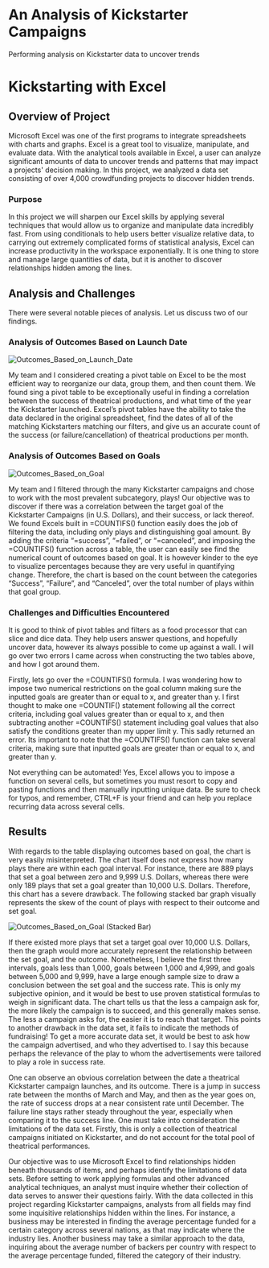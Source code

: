 # An Analysis of Kickstarter Campaigns
Performing analysis on Kickstarter data to uncover trends

# Kickstarting with Excel

## Overview of Project

Microsoft Excel was one of the first programs to integrate spreadsheets with charts and graphs. Excel is a great tool to visualize, manipulate, and evaluate data. With the analytical tools available in Excel, a user can analyze significant amounts of data to uncover trends and patterns that may impact a projects' decision making. In this project, we analyzed a data set consisting of over 4,000 crowdfunding projects to discover hidden trends.

### Purpose

In this project we will sharpen our Excel skills by applying several techniques that would allow us to organize and manipulate data incredibly fast. From using conditionals to help users better visualize relative data, to carrying out extremely complicated forms of statistical analysis, Excel can increase productivity in the workspace exponentially. It is one thing to store and manage large quantities of data, but it is another to discover relationships hidden among the lines.

## Analysis and Challenges

There were several notable pieces of analysis. Let us discuss two of our findings.

### Analysis of Outcomes Based on Launch Date
![Outcomes_Based_on_Launch_Date](https://user-images.githubusercontent.com/68082808/88490747-db8b2100-cf6b-11ea-8553-fa711a2aeddd.png)

My team and I considered creating a pivot table on Excel to be the most efficient way to reorganize our data, group them, and then count them. We found sing a pivot table to be exceptionally useful in finding a correlation between the success of theatrical productions, and what time of the year the Kickstarter launched. Excel’s pivot tables have the ability to take the data declared in the original spreadsheet, find the dates of all of the matching Kickstarters matching our filters, and give us an accurate count of the success (or failure/cancellation) of theatrical productions per month.


### Analysis of Outcomes Based on Goals
![Outcomes_Based_on_Goal](https://user-images.githubusercontent.com/68082808/88491444-cc5aa200-cf70-11ea-9444-4cfdcad493b9.png)

My team and I filtered through the many Kickstarter campaigns and chose to work with the most prevalent subcategory, plays! Our objective was to discover if there was a correlation between the target goal of the Kickstarter Campaigns (in U.S. Dollars), and their success, or lack thereof. We found Excels built in =COUNTIFS() function easily does the job of filtering the data, including only plays and distinguishing goal amount. By adding the criteria “=success”, “=failed”, or “=canceled”, and imposing the =COUNTIFS() function across a table, the user can easily see find the numerical count of outcomes based on goal. It is however kinder to the eye to visualize percentages because they are very useful in quantifying change. Therefore, the chart is based on the count between the categories “Success”, “Failure”, and “Canceled”, over the total number of plays within that goal group.

### Challenges and Difficulties Encountered

It is good to think of pivot tables and filters as a food processor that can slice and dice data. They help users answer questions, and hopefully uncover data, however its always possible to come up against a wall. I will go over two errors I came across when constructing the two tables above, and how I got around them.

Firstly, lets go over the =COUNTIFS() formula. I was wondering how to impose two numerical restrictions on the goal column making sure the inputted goals are greater than or equal to x, and greater than y. I first thought to make one =COUNTIF() statement following all the correct criteria, including goal values greater than or equal to x, and then subtracting another =COUNTIFS() statement including goal values that also satisfy the conditions greater than my upper limit y. This sadly returned an error. Its important to note that the =COUNTIFS() function can take several criteria, making sure that inputted goals are greater than or equal to x, and greater than y.

Not everything can be automated! Yes, Excel allows you to impose a function on several cells, but sometimes you must resort to copy and pasting functions and then manually inputting unique data. Be sure to check for typos, and remember, CTRL+F is your friend and can help you replace recurring data across several cells.


## Results

With regards to the table displaying outcomes based on goal, the chart is very easily misinterpreted. The chart itself does not express how many plays there are within each goal interval. For instance, there are 889 plays that set a goal between zero and 9,999 U.S. Dollars, whereas there were only 189 plays that set a goal greater than 10,000 U.S. Dollars. Therefore, this chart has a severe drawback. The following stacked bar graph visually represents the skew of the count of plays with respect to their outcome and set goal.

![Outcomes_Based_on_Goal (Stacked Bar)](https://user-images.githubusercontent.com/68082808/88496647-db9b1900-cf8b-11ea-81b3-c999ab15c6d9.png)

If there existed more plays that set a target goal over 10,000 U.S. Dollars, then the graph would more accurately represent the relationship between the set goal, and the outcome. Nonetheless, I believe the first three intervals, goals less than 1,000, goals between 1,000 and 4,999, and goals between 5,000 and 9,999, have a large enough sample size to draw a conclusion between the set goal and the success rate. This is only my subjective opinion, and it would be best to use proven statistical formulas to weigh in significant data. The chart tells us that the less a campaign ask for, the more likely the campaign is to succeed, and this generally makes sense. The less a campaign asks for, the easier it is to reach that target. This points to another drawback in the data set, it fails to indicate the methods of fundraising! To get a more accurate data set, it would be best to ask how the campaign advertised, and who they advertised to. I say this because perhaps the relevance of the play to whom the advertisements were tailored to play a role in success rate.

One can observe an obvious correlation between the date a theatrical Kickstarter campaign launches, and its outcome. There is a jump in success rate between the months of March and May, and then as the year goes on, the rate of success drops at a near consistent rate until December. The failure line stays rather steady throughout the year, especially when comparing it to the success line. One must take into consideration the limitations of the data set. Firstly, this is only a collection of theatrical campaigns initiated on Kickstarter, and do not account for the total pool of theatrical performances.

Our objective was to use Microsoft Excel to find relationships hidden beneath thousands of items, and perhaps identify the limitations of data sets. Before setting to work applying formulas and other advanced analytical techniques, an analyst must inquire whether their collection of data serves to answer their questions fairly. With the data collected in this project regarding Kickstarter campaigns, analysts from all fields may find some inquisitive relationships hidden within the lines. For instance, a business may be interested in finding the average percentage funded for a certain category across several nations, as that may indicate where the industry lies. Another business may take a similar approach to the data, inquiring about the average number of backers per country with respect to the average percentage funded, filtered the category of their industry.

